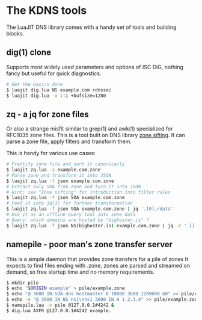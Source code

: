 The KDNS tools
==============

The LuaJIT DNS library comes with a handy set of tools and building blocks.

dig(1) clone
------------

Supports most widely used parameters and options of ISC DiG, nothing fancy but useful
for quick diagnostics.

```bash
# Get the basics done
$ luajit dig.lua NS example.com +dnssec
$ luajit dig.lua -x ::1 +bufsize=1280
```

zq - a jq for zone files
------------------------

Or also a strange misfit similar to grep(1) and awk(1) specialized for RFC1035 zone files.
This is a tool built on DNS library [zone sifting](../README.md).
It can parse a zone file, apply filters and transform them.

This is handy for various use cases:

```bash
# Prettify zone file and sort it canonically
$ luajit zq.lua -s example.com.zone
# Parse zone and transform it into JSON
$ luajit zq.lua -f json example.com.zone
# Extract only SOA from zone and turn it into JSON
# Hint: see "Zone sifting" for introduction into filter rules
$ luajit zq.lua -f json SOA example.com.zone
# Feed it into jq(1) for further transformation
$ luajit zq.lua -f json SOA example.com.zone | jq '.[0].rdata'
# Use it as an offline query tool into zone data
# Query: which domains are hosted by "bighoster.is" ?
$ luajit zq.lua -f json NS(bighoster.is) example.com.zone | jq -r '.[].owner'
```

namepile - poor man's zone transfer server
------------------------------------------

This is a simple daemon that provides zone transfers for a pile of zones
It expects to find files ending with .zone, zones are parsed and streamed on demand,
so free startup time and no memory requirements.

```bash
$ mkdir pile
$ echo "$ORIGIN example" > pile/example.zone
$ echo "@ 3600 IN SOA dns hostmaster 0 10800 3600 1209600 60" >> pile/example.zone
$ echo -e "@ 3600 IN NS ns1\nns1 3600 IN A 1.2.3.4" >> pile/example.zone
$ namepile.lua -v pile @127.0.0.1#4242 &
$ dig.lua AXFR @127.0.0.1#4242 example.
```